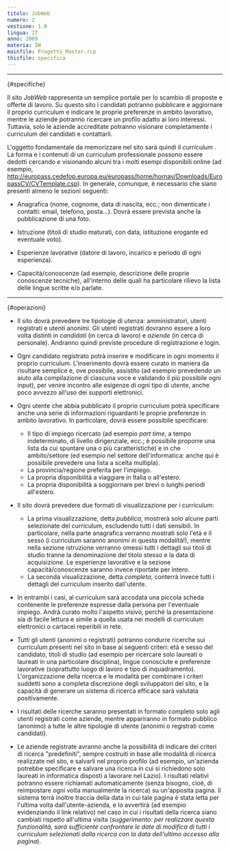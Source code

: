 ```yaml
---
titolo: JobWeb
numero: 2
vestione: 1.0
lingua: IT
anno: 2009
materia: IW
mainfile: Progetto_Master.rcp
thisfile: specifica
---
```


-------
{#specifiche}

Il sito *JobWeb* rappresenta un semplice portale per lo
scambio di proposte e offerte di lavoro. Su questo sito i candidati potranno
pubblicare e aggiornare il proprio curriculum e indicare le proprie preferenze
in ambito lavorativo, mentre le aziende potranno ricercare un profilo adatto ai
loro interessi. Tuttavia, solo le aziende accreditate potranno visionare
completamente i curriculum dei candidati e contattarli.

L'oggetto fondamentale da memorizzare nel sito sarà quindi
il *curriculum* . La forma e i contenuti di un curriculum professionale
possono essere dedotti cercando e visionando alcuni tra i molti esempi
disponibili online (ad esempio, http://europass.cedefop.europa.eu/europass/home/hornav/Downloads/EuropassCV/CVTemplate.csp).
In generale, comunque, è necessario che siano presenti almeno le sezioni
seguenti:

- Anagrafica (nome, cognome, data di nascita, ecc.; non dimenticate
  i contatti: email, telefono, posta...). Dovrà essere prevista anche la
  pubblicazione di una foto.

- Istruzione (titoli di studio maturati, con data, istituzione
  erogante ed eventuale voto).

- Esperienze lavorative (datore di lavoro, incarico e periodo di
  ogni esperienza).

- Capacità/conoscenze (ad esempio, descrizione delle proprie
  conoscenze tecniche), all'interno delle quali ha particolare rilievo la lista
  delle lingue scritte e/o parlate.

-------
{#operazioni}

- Il sito dovrà prevedere tre tipologie di utenza: amministratori,
  utenti registrati e utenti anonimi. Gli utenti registrati dovranno essere a
  loro volta distinti in *candidati* (in cerca di lavoro) e *aziende*
  (in cerca di personale). Andranno quindi previste procedure di registrazione e
  login.

- Ogni candidato registrato potrà inserire e modificare in ogni
  momento il proprio curriculum. L'inserimento dovrà essere curato in maniera da
  risultare semplice e, ove possibile, assistito (ad esempio prevedendo un aiuto
  alla compilazione di ciascuna voce e validando il più possibile ogni input),
  per venire incontro alle esigenze di ogni tipo di utente, anche poco avvezzo
  all'uso dei supporti elettronici.

- Ogni utente che abbia pubblicato il proprio curriculum potrà
  specificare anche una serie di informazioni riguardanti le proprie preferenze
  in ambito lavorativo. In particolare, dovrà essere possibile specificare:
   - Il tipo di impiego ricercato (ad esempio *part time*, a
  tempo indeterminato, di livello dirigenziale, ecc.; è possibile proporre una
  lista da cui spuntare una o più caratteristiche) e in che ambito/settore (ed
  esempio nel settore dell'informatica: anche qui è possibile prevedere una lista
  a scelta multipla).
   - La provincia/regione preferita per l'impiego.
   - La propria disponibilità a viaggiare in Italia o all'estero.
   - La propria disponibilità a soggiornare per brevi o lunghi periodi all'estero.

- Il sito dovrà prevedere due formati di visualizzazione per i   curriculum:
   - La prima visualizzazione, detta *pubblica*, mostrerà solo
  alcune parti selezionate del curriculum, escludendo tutti i dati sensibili. In
  particolare, nella parte anagrafica verranno mostrati solo l'età e il sesso (i
  curriculum saranno anonimi in questa modalità!), mentre nella sezione
  istruzione verranno omessi tutti i dettagli sui titoli di studio tranne la
  denominazione del titolo stesso e la data di acquisizione. Le esperienze
  lavorative e la sezione capacità/conoscenze saranno invece riportate per
  intero.
   - La seconda visualizzazione, detta *completa*, conterrà
  invece tutti i dettagli del curriculum inserito dall'utente.

- In entrambi i casi, al curriculum sarà accodata una piccola
  scheda contenente le preferenze espresse dalla persona per l'eventuale impiego.
  Andrà curato molto l'aspetto visivo, perché la presentazione sia di facile
  lettura e simile a quella usata nei modelli di curriculum elettronici o
  cartacei reperibili in rete.

- Tutti gli utenti (anonimi o registrati) potranno condurre
  ricerche sui curriculum presenti nel sito in base ai seguenti criteri: età e
  sesso del candidato, titoli di studio (ad esempio per ricercare solo laureati o
  laureati in una particolare disciplina), lingue conosciute e preferenze
  lavorative (soprattutto luogo di lavoro e tipo di inquadramento). L'organizzazione
  della ricerca e le modalità per combinare i criteri suddetti sono a completa
  discrezione degli sviluppatori del sito, e la capacità di generare un sistema
  di ricerca efficace sarà valutata positivamente.

- I risultati delle ricerche saranno presentati in formato completo
  solo agli utenti registrati come aziende, mentre appariranno in formato
  pubblico (anonimo) a tutte le altre tipologie di utente (anonimi o registrati
  come candidati).

- Le aziende registrate avranno anche la possibilità di indicare
  dei criteri di ricerca "predefiniti", sempre costruiti in base alle modalità di
  ricerca realizzate nel sito, e salvarli nel proprio profilo (ad esempio,
  un'azienda potrebbe specificare e salvare una ricerca in cui si richiedono solo
  laureati in informatica disposti a lavorare nel Lazio). I risultati relativi
  potranno essere richiamati automaticamente (senza bisogno, cioè, di reimpostare
  ogni volta manualmente la ricerca) su un'apposita pagina. Il sistema terrà inoltre
  traccia della data in cui tale pagina è stata letta per l'ultima volta dall'utente-azienda,
  e lo avvertirà (ad esempio evidenziando il link relativo) nel caso in cui i
  risultati della ricerca siano cambiati rispetto all'ultima visita (*suggerimento:
  per realizzare questa funzionalità, sarà sufficiente confrontare le date di
  modifica di tutti i curriculum selezionati dalla ricerca con la data
  dell'ultimo accesso alla pagina*).  
